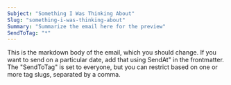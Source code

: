 ```yaml
---
Subject: "Something I Was Thinking About"
Slug: "something-i-was-thinking-about"
Summary: "Summarize the email here for the preview"
SendToTag: "*"
---
```


This is the markdown body of the email, which you should change. If you want to send on a particular date, add that using 
SendAt" in the frontmatter. The "SendToTag" is set to everyone, but you can restrict based on one or more tag slugs, separated by a comma.